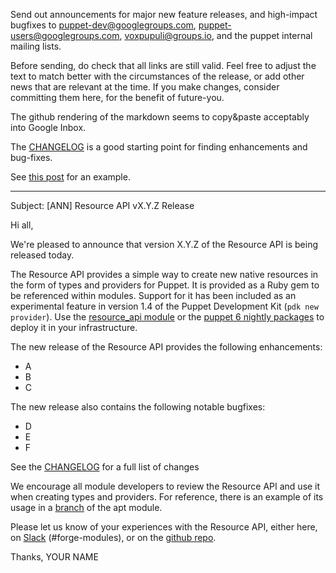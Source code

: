 Send out announcements for major new feature releases, and high-impact bugfixes to puppet-dev@googlegroups.com, puppet-users@googlegroups.com, voxpupuli@groups.io, and the puppet internal mailing lists.

Before sending, do check that all links are still valid. Feel free to adjust the text to match better with the circumstances of the release, or add other news that are relevant at the time. If you make changes, consider committing them here, for the benefit of future-you.

The github rendering of the markdown seems to copy&paste acceptably into Google Inbox.

The [CHANGELOG](https://github.com/puppetlabs/puppet-resource_api/blob/master/CHANGELOG.md) is a good starting point for finding enhancements and bug-fixes.

See [this post](https://groups.google.com/d/msg/puppet-dev/1R9gwkEIxHU/adWXJ0NfCAAJ) for an example.

---

Subject: [ANN] Resource API vX.Y.Z Release

Hi all,

We're pleased to announce that version X.Y.Z of the Resource API is being released today.

The Resource API provides a simple way to create new native resources in the form of types and providers for Puppet. It is provided as a Ruby gem to be referenced within modules. Support for it has been included as an experimental feature in version 1.4 of the Puppet Development Kit (`pdk new provider`). Use the [resource_api module](https://forge.puppet.com/puppetlabs/resource_api) or the [puppet 6 nightly packages](https://groups.google.com/d/msg/puppet-users/N3LJGhsrqkU/TUEsq7VfDQAJ) to deploy it in your infrastructure.

The new release of the Resource API provides the following enhancements:

* A
* B
* C

The new release also contains the following notable bugfixes:

* D
* E
* F

See the [CHANGELOG](https://github.com/puppetlabs/puppet-resource_api/blob/master/CHANGELOG.md) for a full list of changes

We encourage all module developers to review the Resource API and use it when creating types and providers. For reference, there is an example of its usage in a [branch](https://github.com/DavidS/puppetlabs-apt/blob/resource-api-experiments/lib/puppet/provider/apt_key2/apt_key2.rb) of the apt module.

Please let us know of your experiences with the Resource API, either here, on [Slack](https://slack.puppet.com/) (#forge-modules), or on the [github repo](https://github.com/puppetlabs/puppet-resource_api).


Thanks,
YOUR NAME
